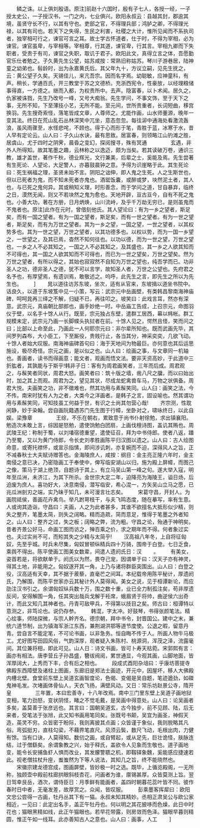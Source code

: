 <!-- { "loadSidebar": true } -->
　　鳞之诛。以上俱刘殷语。原注]前赵十六国时，殷有子七人，各授一经，一子授太史公，一子授汉书，一门之内，七业俱兴。欧阳永叔云：县越其封，郡逾其境，虽贤守长不行，以其有守也。吏部之官，不得理兵部；鸿胪之卿，不得理光禄，以其有司也。若天下之失得，生民之利害，社稷之大计，惟所见闻而不系执司者，独宰相可行之，谏官可言之耳。故士学古怀道者，仕于时，不得为宰相，必为谏官。谏官虽卑，与宰相等。宰相尊，行其道，谏官卑，行其言。宰相九卿而下失职者，受责于有司，谏官之失职，取讥于君子。欧阳此文，真得立言之体，吾愿勤官乐仕者勉之。子久黄先生公望，姑苏咸按：常熟旧称姑苏。琴川子游巷居，陆神童之幼弟也。髫龄时，出为永嘉黄氏后。其父年九十，方议立嗣，见先生抚之，云：黄公望子久矣。天锡佳儿，来亢吾宗。因而名字焉。幼聪敏，应神童科，有声。稍长，学通百氏，开三教堂于苏之文德桥。充浙西宪令，性豪放，以经理粮储事得直，一方德之。继而入都，为权贵所中。去声。隐富春，以卜术闻。居久之，仇家被诛戮，先生乃改号一峰，又号大痴翁。先生学问，不事文饰，至于天下之事，无所不知，下至薄技小艺，无所不能。至元间，世所贵重者，长词短曲，移宫换羽。先生搜奇索怪，落笔皆成文章，人尊师之。尤能作画，山水师董源，晚年一变其法。终日在荒山乱石丛林深笑中兀坐，意态忽忽。每往泖中通海处看激流轰浪，虽风雨骤至，水怪悲咤，不顾也。得于心而形于笔，青胜于蓝，冰寒于水，昔人早有定论云。山人曰：子久山水诀，最有思致。居富春，则领略江山钓滩之胜，居虞山，尤于四时之阴霁，晨昏之变幻，探阅搜寻，殊有冥通
　　
　　玄遇，非外人所得知。故其笔墨之趣，云林称之以逸迈，颇为当矣。若其读破万卷，通识三教，雄才盖世，著作千秋，德业辉光，文行兼美，后辈之士，奚能及焉。先生尝著有生死论、人望论，大足警人，亦暮鼓晨钟之意。予得为识崖略于此。其生死论曰：死生祸福之理，圣贤未始不言。阴阳之诎伸，即人鬼之生死。人之生斯世也，但以已死者为鬼，而不知未死者亦鬼也。酒罂饭囊，或醉或梦，块然泥土者，其人也，与已死之鬼何异。其或稍知义理，时形善念，而于学问之道，甘自暴弃，临终之日，漠然无闻，则又不若块然之鬼为愈也。天地开辟，亘古亘今，自有不死之鬼也。小善大功，著在方册，日月炳焕，山川流峙，及乎千万劫无穷已，是则虽鬼而不鬼者也。原注]此作在元时，曾借刻他氏。其人望论曰：有为一乡之望者，斯足矣，而有一国之望者。有为一国之望者，斯足矣，而有一世之望者。有为一世之望者，斯足矣，而有为万世之望者。其为一乡之望，一国之望，一世之望者，以其权势多也。其为一世之望，万世之望者，以其功德多也。以权以势，而为一国一乡望之，一世望之，及其已焉，杳然不知何往也。以功以德，而为一世之望，万世之望也，一乡之人不必其知之，一国之人不必其知之，及其盛也，其一乡之人欲其知而不可得也，其一国之人欲其知而不可得也，而已为一世之望矣，万世之望矣。然为万世之望者，有所以得之，其始也寂寂然不自知为万世之望也，纯吾学而已。功非圣人之功，德非圣人之德，犹不可以言学，故知圣人者，万世之公望也。先府君之名予也，有厚望焉，有遗训焉，敢敬述之。呜呼，此先生之言，即先生之所以为先生也。
　　]
　　晁以道往访苏东坡，坐次，适有从官来，东坡揖以道坐书院中。话良久，以道于东坡笈中见一小策，写云：武宗元中岳画壁，有类韩昌黎南海神庙碑，呵呵晁再三绎之不解，归疑不已，再往叩之。坡笑曰：此戏言耳，然亦有深意。武宗元，真庙朝比部郎也，画手妙绝一时。中岳庙工告成，上召宗元，命图羽仪于壁，以名手十馀人从行。既至，宗元独占东壁，遣群工居西，幕以帏帐。群工规模未定，武宗元乃画一长脚幞头执挝者在前。十馀人见之，愕然且怪，笑而问之曰；比部以上命至此，乃画此一人何耶宗元曰：非尔辈所知也。既而武画先毕，其间罗列森布，大小臣工，下至厮役，贵贱行止，各当其分，神采奕奕，几欲飞动。十馀人者始大叹服。南海神庙碑首句曰：海于天地间为物最巨。亦何意也其后运思施设，极尽奇怪。宗元之画，是以似之也。山人曰：绘画之事，与文章同一机轴也。善画者，读书而得画意；能文者，观画而悟文法。要非天资高妙，于此道中三折肱者，其孰能与于斯乎!韩非子日：客有为周君画笑者，三年而后成。周君观之，与髹笑者同状，周君大怒。画笑者曰：筑十版之墙，凿八尺之牖，而以曰始出时，加之其上而观。周君为之，望见其状，尽成龙蛇禽兽车马，万物之状俱备。周君大悦。夫画笑之功，非不徵难也，然其功用与素髹笑同。山人臼：画笑之法，今不传。南宋时犹有人为之者，大类今之洋画者。是韩子之言，固设喻也。然其谓功用与素髹笑同，可知技虽工何益于世，有识之士尚其勿营心哉!
　　齐宗测，性耽闲静，妙于染翰。尝自画阮籍遇苏门先生图于行幛，坐卧对之，啸咏终日，以此自娱。梁豫章
　　
　　王综，不乐在朝右，累致意于尚书仆射徐勉，求出镇襄阳。勉造次未敢上言，综因是怒勉，遣使饷勉白团扇，上画伐檀诗图，盖讥其贿也。周武陵王纪：称制于蜀，以刘墦宿德重望，遣使征召，拜为中书侍郎。使者八返，蹯乃至蜀，又以为黄门侍郎，令长史刘孝胜画陈平归汉图以遗之。山人曰：古人绘图命意，或寄托襟怀，或宣示指愫，即间涉讥刺，亦复婉而不迫，深得风人之旨，正不减春秋士大夫赋诗赠答也。金海陵庶人，咸按：纲目：金主亮正隆六年时，金主南侵之意已决，乃密隐画工于奉使中，俾写临安湖山以归，施为殿上屏幛，而图己之像，策马于湖上绝顶，自题诗于其上，有立马吴山第一峰之句。遂大举入寇，明年至瓜洲，未济江，为其下所杀。金世宗大定二年，迫降亮为海陵王，谥日炀，后迫废为庶人。喜功好大，决意南侵，潜写临安，希心混一，方矢吴山立马之愿，已兆瓜洲剖刃之端，实乃昧于知几，未可漫言壮志矣。
　　宋葛守昌，开封人。为画院祗侯，善画花卉禽鸟。举凡跗萼枝干，与夫飞鸣态度，随在摹写，率有生意。人或询其造诣，守昌曰：夫画，人之为此者甚多，其谁不欲擅名大抵形似少精，则失之整齐，笔墨太简，则失之阔略。精而造疏，简而意足，惟得于笔墨之外者知之。山人曰：整齐之过，失之板；阔略之弊，流为粗。守昌之论，殆通于神明矣。昔者齐景公好马，命画工图而访之，殚百乘之价，求之期年而不得。何者象过实也。夫过实尚不可，而矧其失之少精与太简乎!
　　汉高祖八年冬，上自将征匈奴，先至乎城。时兵未尽集，匈奴冒顿纵精兵四十万骑，围帝于白登。七日乏食，乘舆不得出。陈平使画工图美女数辈，间遣人遗阏氏日：汉
　　。
　　有美女，姿首若是，将欲献单于。阏氏以为然，畏夺己宠，因谓单于曰：汉天子亦有神灵，得其土地，非能用之。匈奴遂开其一角，上乃与诸将群臣突围出。山人曰：白登之役，汉高适有天幸，其不据于蒺藜，直毫芒之间耳。本纪载帝用陈平秘计，厚遗阏氏，乃解围，而陈平世家亦云其秘计外人莫得闻。美女之说，见于桓谭新论，而应劭注汉书引之。余谓匈奴纵兵数十万，围之数十重，业已全力制孤注矣，苟非厚遗反间，安得解围一角，任其突出哉兵戈解于衽席，蛾眉贤于将帅，曲逆侯六出奇计，而此又知几其神者也。丹青可敌甲兵，不得第以技目之矣。师古曰：桓谭特以意测之，非笃论也。说仍存参。
　　韩混，字太冲。好鼓琴，书得张颜笔法。精心绘事，师陆探微，与宗人幹齐名。德宗朝，拜中书令，封晋国公。建中之末，兼统六道节制，出为镇海军浙江东西，兼荆湖洪鄂等道节度使。公退之暇，留意丹青。尝自言不能定笔，不可论书画，以非急务。恒自晦不传于人。所画人物牛马极工。尤好图写田园风俗，气韵深厚，观者疑入朱陈村、桃源洞，浑茂之泽，流露毫间。其位兼将相，即此可见。山人日：诗文书画，皆可卜寿天枯菀。宋郭熙有言：画亦有相法。唐李营丘子孙昌盛，簪绂阀阅，累世通显，今观其画，山脚地面，皆浑厚阔大，上秀而下丰，合有后之相也。
　　段成式酉阳杂俎曰：乎康坊菩提寺佛殿东西障壁及诸柱上图画，东廊旧是郑法士画迹，开元中，因屋坏，移人大佛殿内槽北壁。食堂前东壁上吴道玄画智度论，色偈、变偈是吴自题，笔迹遒劲，如磔鬼神毛发。次堵画体骨仙人，天衣飞扬，满壁风动。又日：常乐坊赵景公寺，隋开皇
　　
　　三年置，本曰宏善寺，十八年改焉。南中三门里东壁上吴道子画地狱变相，笔力劲怒，变状阴怪，睹之不觉毛戴，是吴画中得意处。山人曰：论吴画者多矣，盖莫善于张彦远也。其言曰：国朝吴道玄，古今独步，前不见顾、陆，后无来者，受笔法于张旭，此又知书画用笔同矣。张既号书颠，吴宜为画圣，神假天造，英灵不穷。众皆密于盼际，我则离披其点画；众皆谨于象似，我则脱略其凡俗。弯弧挺刃，直柱勾梁，不藉界笔直尺。风须云鬓，数尺飞动，毛根出肉，力健有馀。当有口诀，人莫得知。数仞之画，或自臂起，或从足先，巨壮诡怪，肤脉连结，过于僧繇矣。余谓象教之兴，始于释氏，盖欲令人见象而生敬也。道子画地变，能令长安捕鱼虾人惧而改业，其发朦警聩之机，即靱铎象魏，奚能感应捷速若此。视老僧拄杖升座，蚩蚩然为下等人说法，其知几之旨，终不能晓然也。
　　宋徽宗建龙德宫成，图画屏壁，皆妙极一时之选。既毕，上循览殿阁，一无所称，独顾壶中殿前柱廊拱眼斜枝杏花，问画者为谁，廪锡甚厚。众皆莫测上旨。翌日驾幸艮岳，酒次，谓侍臣日：月季鲜有能画者，盖四时朝暮花蕊叶皆不同。彼作春时日中者，无毫发差，故厚赏之。众闻，皆叹服。
　　彭乘墨客挥犀曰：欧阳文忠公尝得一古画，牡丹丛其下有一猫。永叔未知其精妙。丞相正肃吴公与欧公家相近，一见曰：此定出名手，盖正午牡丹也。何以明之其花披哆而色燥，此日中时花也；猫眼黑精如线，此正午猫眼也。若早花带露，则房敛而色泽。猫眼早暮则精圆，惟正午如一线耳。此亦善知古人之意也。山人曰：画事，人工
　　]
